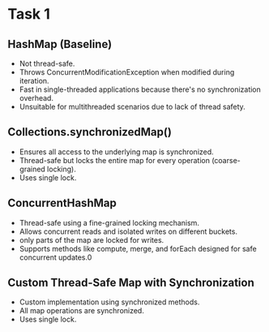 # Task 1

## HashMap (Baseline)

- Not thread-safe.
- Throws ConcurrentModificationException when modified during iteration.
- Fast in single-threaded applications because there's no synchronization overhead.
- Unsuitable for multithreaded scenarios due to lack of thread safety.

## Collections.synchronizedMap()

- Ensures all access to the underlying map is synchronized.
- Thread-safe but locks the entire map for every operation (coarse-grained locking).
- Uses single lock.

## ConcurrentHashMap

- Thread-safe using a fine-grained locking mechanism.
- Allows concurrent reads and isolated writes on different buckets.
- only parts of the map are locked for writes.
- Supports methods like compute, merge, and forEach designed for safe concurrent updates.0

## Custom Thread-Safe Map with Synchronization

- Custom implementation using synchronized methods.
- All map operations are synchronized.
- Uses single lock.

